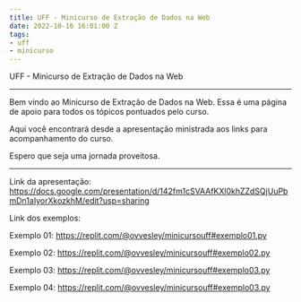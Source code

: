 ```yaml
---
title: UFF - Minicurso de Extração de Dados na Web
date: 2022-10-16 16:01:00 Z
tags:
- uff
- minicurso
---
```


UFF - Minicurso de Extração de Dados na Web

---

Bem vindo ao Minicurso de Extração de Dados na Web. Essa é uma página de apoio para todos os tópicos pontuados pelo curso.

Aqui você encontrará desde a apresentação ministrada aos links para acompanhamento do curso.

Espero que seja uma jornada proveitosa. 

---

Link da apresentação: https://docs.google.com/presentation/d/142fm1cSVAAfKXl0khZZdSQjUuPbmDn1aIyorXkozkhM/edit?usp=sharing

Link dos exemplos: 

Exemplo 01: https://replit.com/@ovvesley/minicursouff#exemplo01.py



Exemplo 02: https://replit.com/@ovvesley/minicursouff#exemplo02.py



Exemplo 03: https://replit.com/@ovvesley/minicursouff#exemplo03.py


Exemplo 04: https://replit.com/@ovvesley/minicursouff#exemplo03.py


